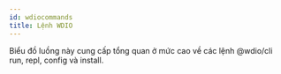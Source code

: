 ```yaml
---
id: wdiocommands
title: Lệnh WDIO
---
```

Biểu đồ luồng này cung cấp tổng quan ở mức cao về các lệnh @wdio/cli run, repl, config và install.

<CreateFlowcharts id='wdiocommands' />